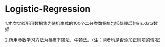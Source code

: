 # Logistic-Regression

1.本次实验所用数据集为随机生成的100个二分类数据集包括处理后的iris.data数据

2.所用参数学习方法为梯度下降法、牛顿法。（注：两者均是否添加正则项的情况）
